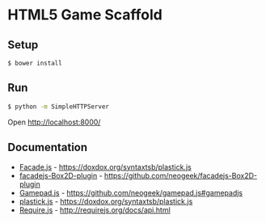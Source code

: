 # HTML5 Game Scaffold

## Setup

```
$ bower install
```

## Run

```bash
$ python -m SimpleHTTPServer
```

Open <http://localhost:8000/>

## Documentation

- [Facade.js](https://facadejs.com/) - <https://doxdox.org/syntaxtsb/plastick.js>
- [facadejs-Box2D-plugin](https://github.com/neogeek/facadejs-Box2D-plugin) - <https://github.com/neogeek/facadejs-Box2D-plugin>
- [Gamepad.js](https://github.com/neogeek/gamepad.js) - <https://github.com/neogeek/gamepad.js#gamepadjs>
- [plastick.js](https://github.com/syntaxtsb/plastick.js) - <https://doxdox.org/syntaxtsb/plastick.js>
- [Require.js](http://requirejs.org/) - <http://requirejs.org/docs/api.html>
